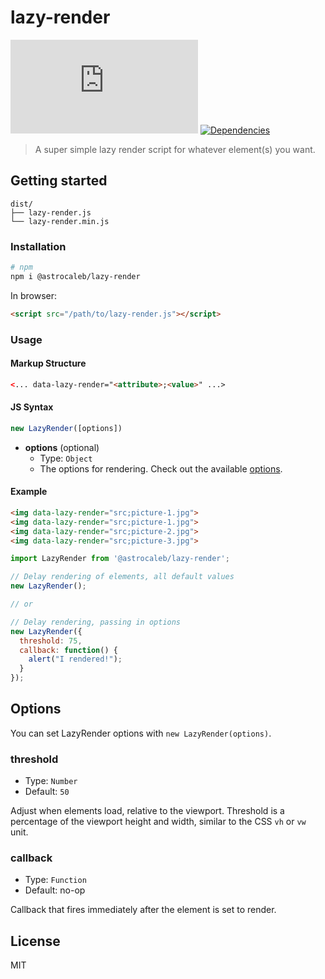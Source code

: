 # lazy-render

[![Size](https://img.shields.io/github/size/astrocaleb/lazy-render/dist/lazy-render.min.js)](https://www.npmjs.com/package/@astrocaleb/lazy-render)
[![Dependencies](https://img.shields.io/david/astrocaleb/lazy-render.svg)](https://www.npmjs.com/package/@astrocaleb/lazy-render)

> A super simple lazy render script for whatever element(s) you want.

## Getting started

```text
dist/
├── lazy-render.js
└── lazy-render.min.js
```

### Installation

```bash
# npm
npm i @astrocaleb/lazy-render
```

In browser:

```html
<script src="/path/to/lazy-render.js"></script>
```

### Usage

#### Markup Structure

```html
<... data-lazy-render="<attribute>;<value>" ...>
```

#### JS Syntax

```js
new LazyRender([options])
```

- **options** (optional)
  - Type: `Object`
  - The options for rendering. Check out the available [options](#options).

#### Example

```html
<img data-lazy-render="src;picture-1.jpg">
<img data-lazy-render="src;picture-1.jpg">
<img data-lazy-render="src;picture-2.jpg">
<img data-lazy-render="src;picture-3.jpg">
```

```js
import LazyRender from '@astrocaleb/lazy-render';

// Delay rendering of elements, all default values
new LazyRender();

// or

// Delay rendering, passing in options
new LazyRender({
  threshold: 75,
  callback: function() {
    alert("I rendered!");
  }
});
```

## Options

You can set LazyRender options with `new LazyRender(options)`.

### threshold

- Type: `Number`
- Default: `50`

Adjust when elements load, relative to the viewport. Threshold is a percentage of the viewport height and width, similar to the CSS `vh` or `vw` unit.

### callback

- Type: `Function`
- Default: no-op

Callback that fires immediately after the element is set to render.

## License

MIT
